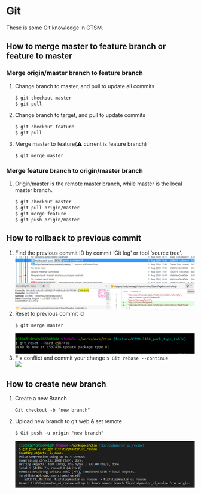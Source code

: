 # Git

These is some Git knowledge in CTSM. 



## How to merge master to feature branch or feature to master


### Merge origin/master branch to feature branch
1. Change branch to master, and pull to update all commits
   ```bash{.line-numbers}
   $ git checkout master
   $ git pull
   ```
2. Change branch to target, and pull to update commits
   ```bash{.line-numbers}
   $ git checkout feature
   $ git pull
   ```
3. Merge master to feature(⚠️ current is feature branch)
   ```bash{.line-numbers}
   $ git merge master
   ```



### Merge feature branch to origin/master branch
1. Origin/master is the remote master branch, while master is the local master branch.
   ```bash{.line-numbers}
   $ git checkout master
   $ git pull origin/master
   $ git merge feature
   $ git push origin/master
   ```


## How to rollback to previous commit

1. Find the previous commit ID by commit ‘Git log’ or tool ‘source tree’.  
   ![](https://github.com/ZiqianWangSap/TestMarkdown/blob/master/images/markdown/rollback1.png?raw=true)
2. Reset to previous commit id  
   ```bash{.line-numbers}
   $ git merge master
   ```  
    ![](https://github.com/ZiqianWangSap/TestMarkdown/blob/master/images/markdown/rollback2.png?raw=true)
1. Fix conflict and commit your change
    `$ Git rebase --continue`  
    ![]([2020-08-14-12-17-32.png](https://github.com/ZiqianWangSap/TestMarkdown/blob/master/images/markdown/rollback3.png?raw=true))


## How to create new branch 

1. Create a new Branch
   ```bash{.line-numbers}
   Git checkout -b "new branch"
   ```  
1. Upload new branch to git web & set remote
   ```bash{.line-numbers}
   $ Git push -u origin "new branch"
   ``` 
    ![](https://github.com/ZiqianWangSap/TestMarkdown/blob/master/images/markdown/newBranch1.png?raw=true)

